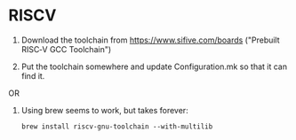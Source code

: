 RISCV
======

1. Download the toolchain from https://www.sifive.com/boards ("Prebuilt RISC‑V
GCC Toolchain")

2. Put the toolchain somewhere and update Configuration.mk so that it can find it.


OR

1. Using brew seems to work, but takes forever:

    ```
    brew install riscv-gnu-toolchain --with-multilib
    ```